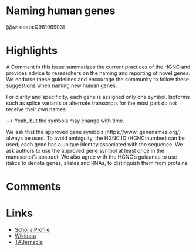 
Naming human genes
==================
  
  [@wikidata:Q98196903]  

# Highlights
A Comment in this issue summarizes the current practices of the HGNC and provides advice to researchers on the naming and reporting of novel genes. We endorse these guidelines and encourage the community to follow these suggestions when naming new human genes.

For clarity and specificity, each gene is
assigned only one symbol. Isoforms such as splice variants or alternate transcripts for the most part do not receive their own names.

--> Yeah, but the symbols may change with time.

We ask that the approved gene symbols (https://www. genenames.org/) always be used. To avoid ambiguity, the HGNC ID (HGNC:number)
can be used; each gene has a unique identity associated with the sequence. We ask authors to use the approved gene symbol at least once in the manuscript’s abstract. We also agree with the HGNC’s guidance to use italics to denote genes, alleles and RNAs, to distinguish them from proteins.

# Comments

# Links
  
 * [Scholia Profile](https://scholia.toolforge.org/work/Q98196903)  
 * [Wikidata](https://www.wikidata.org/wiki/Q98196903)  
 * [TABernacle](https://tabernacle.toolforge.org/?#/tab/manual/Q98196903/P921%3BP4510)  
